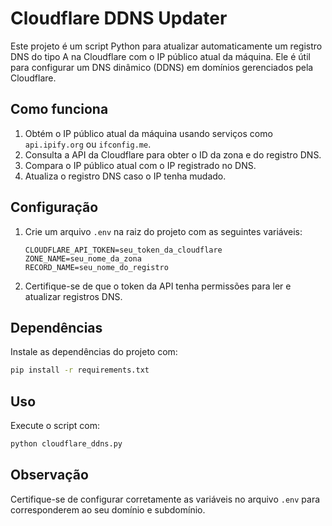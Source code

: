 # Cloudflare DDNS Updater

Este projeto é um script Python para atualizar automaticamente um registro DNS do tipo A na Cloudflare com o IP público atual da máquina. Ele é útil para configurar um DNS dinâmico (DDNS) em domínios gerenciados pela Cloudflare.

## Como funciona

1. Obtém o IP público atual da máquina usando serviços como `api.ipify.org` ou `ifconfig.me`.
2. Consulta a API da Cloudflare para obter o ID da zona e do registro DNS.
3. Compara o IP público atual com o IP registrado no DNS.
4. Atualiza o registro DNS caso o IP tenha mudado.

## Configuração

1. Crie um arquivo `.env` na raiz do projeto com as seguintes variáveis:
   ```env
   CLOUDFLARE_API_TOKEN=seu_token_da_cloudflare
   ZONE_NAME=seu_nome_da_zona
   RECORD_NAME=seu_nome_do_registro
   ```
2. Certifique-se de que o token da API tenha permissões para ler e atualizar registros DNS.

## Dependências

Instale as dependências do projeto com:
```bash
pip install -r requirements.txt
```

## Uso

Execute o script com:
```bash
python cloudflare_ddns.py
```

## Observação

Certifique-se de configurar corretamente as variáveis no arquivo `.env` para corresponderem ao seu domínio e subdomínio.